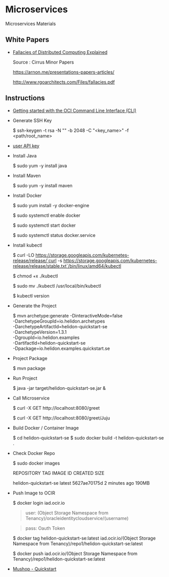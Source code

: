 # Microservices

Microservices Materials

## White Papers

* [Fallacies of Distributed Computing Explained](./wp/wp-08fallacies-distributedcomputing.pdf)

   Source : Cirrus Minor Papers

   <https://arnon.me/presentations-papers-articles/>

   <http://www.rgoarchitects.com/Files/fallacies.pdf>


## Instructions

* [Getting started with the OCI Command Line Interface (CLI)](https://oracle.github.io/learning-library/oci-library/DevOps/OCI_CLI/OCI_CLI_HOL.html)

* Generate SSH Key 

   $ ssh-keygen -t rsa -N "" -b 2048 -C "<key_name>" -f <path/root_name>

* [user API key](https://docs.cloud.oracle.com/iaas/Content/API/Concepts/apisigningkey.htm#How)

* Install Java

   $ sudo yum -y install java

* Install Maven

   $ sudo yum -y install maven

* Install Docker

   $ sudo yum install -y docker-engine

   $ sudo systemctl enable docker

   $ sudo systemctl start docker

   $ sudo systemctl status docker.service

* Install kubectl

   $  curl -LO https://storage.googleapis.com/kubernetes-release/release/`curl -s https://storage.googleapis.com/kubernetes-release/release/stable.txt`/bin/linux/amd64/kubectl

   $ chmod +x ./kubectl

   $ sudo mv ./kubectl /usr/local/bin/kubectl

   $ kubectl version

* Generate the Project

   $ mvn archetype:generate -DinteractiveMode=false \
    -DarchetypeGroupId=io.helidon.archetypes \
    -DarchetypeArtifactId=helidon-quickstart-se \
    -DarchetypeVersion=1.3.1 \
    -DgroupId=io.helidon.examples \
    -DartifactId=helidon-quickstart-se \
    -Dpackage=io.helidon.examples.quickstart.se

* Project Package

   $ mvn package
   
* Run Project 

   $ java -jar target/helidon-quickstart-se.jar &
   
* Call Microservice

   $ curl -X GET http://localhost:8080/greet
   
   $ curl -X GET http://localhost:8080/greet/Juju
   
* Build Docker / Container Image

   $ cd helidon-quickstart-se
   $ sudo docker build -t helidon-quickstart-se .
   
* Check Docker Repo

   $ sudo docker images
   
   REPOSITORY              TAG                 IMAGE ID            CREATED             SIZE
   
   helidon-quickstart-se   latest              5627ae70175d        2 minutes ago       190MB
   
* Push Image to OCIR

   $ docker login iad.ocir.io

   > user: (Object Storage Namespace from Tenancy)/oracleidentitycloudservice/(username)

   > pass: Oauth Token

   $ docker tag helidon-quickstart-se:latest iad.ocir.io/(Object Storage Namespace from Tenancy)/repo1/helidon-quickstart-se:latest

   $ docker push iad.ocir.io/(Object Storage Namespace from Tenancy)/repo1/helidon-quickstart-se:latest


* [Mushop - Quickstart](https://github.com/oracle-quickstart/oci-cloudnative)
